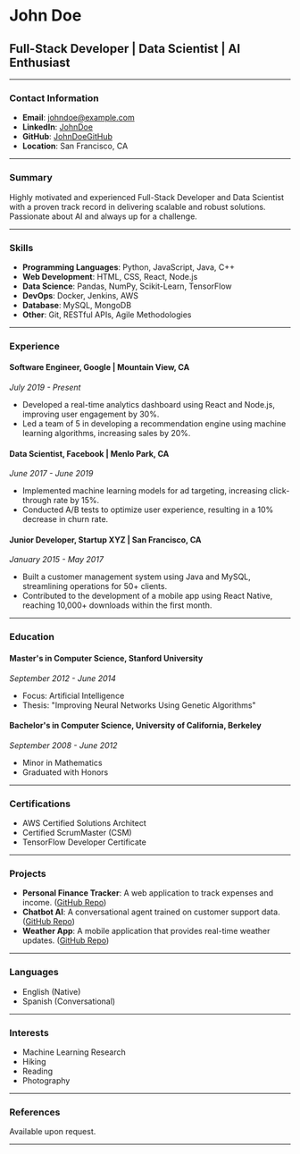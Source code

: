 # John Doe

## Full-Stack Developer | Data Scientist | AI Enthusiast

---

### Contact Information

- **Email**: johndoe@example.com
- **LinkedIn**: [JohnDoe](https://www.linkedin.com/in/johndoe/)
- **GitHub**: [JohnDoeGitHub](https://github.com/JohnDoeGitHub)
- **Location**: San Francisco, CA

---

### Summary

Highly motivated and experienced Full-Stack Developer and Data Scientist with a proven track record in delivering scalable and robust solutions. Passionate about AI and always up for a challenge.

---

### Skills

- **Programming Languages**: Python, JavaScript, Java, C++
- **Web Development**: HTML, CSS, React, Node.js
- **Data Science**: Pandas, NumPy, Scikit-Learn, TensorFlow
- **DevOps**: Docker, Jenkins, AWS
- **Database**: MySQL, MongoDB
- **Other**: Git, RESTful APIs, Agile Methodologies

---

### Experience

#### **Software Engineer, Google | Mountain View, CA**
*July 2019 - Present*

- Developed a real-time analytics dashboard using React and Node.js, improving user engagement by 30%.
- Led a team of 5 in developing a recommendation engine using machine learning algorithms, increasing sales by 20%.

#### **Data Scientist, Facebook | Menlo Park, CA**
*June 2017 - June 2019*

- Implemented machine learning models for ad targeting, increasing click-through rate by 15%.
- Conducted A/B tests to optimize user experience, resulting in a 10% decrease in churn rate.

#### **Junior Developer, Startup XYZ | San Francisco, CA**
*January 2015 - May 2017*

- Built a customer management system using Java and MySQL, streamlining operations for 50+ clients.
- Contributed to the development of a mobile app using React Native, reaching 10,000+ downloads within the first month.

---

### Education

#### **Master's in Computer Science, Stanford University**
*September 2012 - June 2014*

- Focus: Artificial Intelligence
- Thesis: "Improving Neural Networks Using Genetic Algorithms"

#### **Bachelor's in Computer Science, University of California, Berkeley**
*September 2008 - June 2012*

- Minor in Mathematics
- Graduated with Honors

---

### Certifications

- AWS Certified Solutions Architect
- Certified ScrumMaster (CSM)
- TensorFlow Developer Certificate

---

### Projects

- **Personal Finance Tracker**: A web application to track expenses and income. ([GitHub Repo](https://github.com/JaneDoeGitHub/finance-tracker))
- **Chatbot AI**: A conversational agent trained on customer support data. ([GitHub Repo](https://github.com/JaneDoeGitHub/chatbot-ai))
- **Weather App**: A mobile application that provides real-time weather updates. ([GitHub Repo](https://github.com/JaneDoeGitHub/weather-app))

---

### Languages

- English (Native)
- Spanish (Conversational)

---

### Interests

- Machine Learning Research
- Hiking
- Reading
- Photography

---

### References

Available upon request.

---
